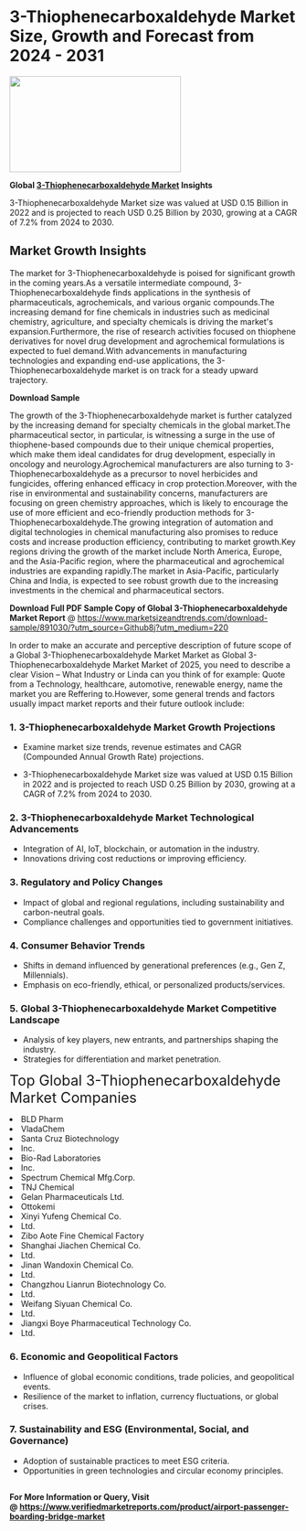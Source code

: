 <H1>3-Thiophenecarboxaldehyde Market Size, Growth and Forecast from 2024 - 2031</H1><img class="aligncenter size-medium wp-image-584254" src="https://thirdeyenews.in/wp-content/uploads/2024/09/Global-Market-Research-300x168.jpeg" alt="" width="300" height="168" /><p><strong>Global&nbsp;<a href="https://www.marketsizeandtrends.com/download-sample/891030/?utm_source=Github8j?utm_medium=220">3-Thiophenecarboxaldehyde Market</a> Insights</strong></p><p>3-Thiophenecarboxaldehyde Market size was valued at USD 0.15 Billion in 2022 and is projected to reach USD 0.25 Billion by 2030, growing at a CAGR of 7.2% from 2024 to 2030.</p><p><h2>Market Growth Insights</h2> The market for 3-Thiophenecarboxaldehyde is poised for significant growth in the coming years.As a versatile intermediate compound, 3-Thiophenecarboxaldehyde finds applications in the synthesis of pharmaceuticals, agrochemicals, and various organic compounds.The increasing demand for fine chemicals in industries such as medicinal chemistry, agriculture, and specialty chemicals is driving the market's expansion.Furthermore, the rise of research activities focused on thiophene derivatives for novel drug development and agrochemical formulations is expected to fuel demand.With advancements in manufacturing technologies and expanding end-use applications, the 3-Thiophenecarboxaldehyde market is on track for a steady upward trajectory.<p><strong>Download Sample</strong></p> The growth of the 3-Thiophenecarboxaldehyde market is further catalyzed by the increasing demand for specialty chemicals in the global market.The pharmaceutical sector, in particular, is witnessing a surge in the use of thiophene-based compounds due to their unique chemical properties, which make them ideal candidates for drug development, especially in oncology and neurology.Agrochemical manufacturers are also turning to 3-Thiophenecarboxaldehyde as a precursor to novel herbicides and fungicides, offering enhanced efficacy in crop protection.Moreover, with the rise in environmental and sustainability concerns, manufacturers are focusing on green chemistry approaches, which is likely to encourage the use of more efficient and eco-friendly production methods for 3-Thiophenecarboxaldehyde.The growing integration of automation and digital technologies in chemical manufacturing also promises to reduce costs and increase production efficiency, contributing to market growth.Key regions driving the growth of the market include North America, Europe, and the Asia-Pacific region, where the pharmaceutical and agrochemical industries are expanding rapidly.The market in Asia-Pacific, particularly China and India, is expected to see robust growth due to the increasing investments in the chemical and pharmaceutical sectors.<p><span class=""><strong>Download Full PDF Sample Copy of Global 3-Thiophenecarboxaldehyde Market Report</strong> @ <a href="https://www.marketsizeandtrends.com/download-sample/891030/?utm_source=Github8j?utm_medium=220" target="_blank">https://www.marketsizeandtrends.com/download-sample/891030/?utm_source=Github8j?utm_medium=220</a></span></p><p>In order to make an accurate and perceptive description of future scope of a Global&nbsp;3-Thiophenecarboxaldehyde Market Market as Global&nbsp;3-Thiophenecarboxaldehyde Market Market of 2025, you need to describe a clear Vision &ndash; What Industry or Linda can you think of for example: Quote from a Technology, healthcare, automotive, renewable energy, name the market you are Reffering to.However, some general trends and factors usually impact market reports and their future outlook include:</p><h3>1.&nbsp;<strong>3-Thiophenecarboxaldehyde Market Growth Projections</strong></h3><ul><li>Examine market size trends, revenue estimates and CAGR (Compounded Annual Growth Rate) projections.</li><li><p>3-Thiophenecarboxaldehyde Market size was valued at USD 0.15 Billion in 2022 and is projected to reach USD 0.25 Billion by 2030, growing at a CAGR of 7.2% from 2024 to 2030.</p></li></ul><h3>2.&nbsp;<strong>3-Thiophenecarboxaldehyde Market Technological Advancements</strong></h3><ul><li>Integration of AI, IoT, blockchain, or automation in the industry.</li><li>Innovations driving cost reductions or improving efficiency.</li></ul><h3>3.&nbsp;<strong>Regulatory and Policy Changes</strong></h3><ul><li>Impact of global and regional regulations, including sustainability and carbon-neutral goals.</li><li>Compliance challenges and opportunities tied to government initiatives.</li></ul><h3>4.&nbsp;<strong>Consumer Behavior Trends</strong></h3><ul><li>Shifts in demand influenced by generational preferences (e.g., Gen Z, Millennials).</li><li>Emphasis on eco-friendly, ethical, or personalized products/services.</li></ul><h3>5.&nbsp;<strong>Global 3-Thiophenecarboxaldehyde Market Competitive Landscape</strong></h3><ul><li>Analysis of key players, new entrants, and partnerships shaping the industry.</li><li>Strategies for differentiation and market penetration.</li></ul><p data-pm-slice="1 1 []"><span style="color: inherit; font-family: inherit; font-size: 25px;">Top Global 3-Thiophenecarboxaldehyde Market Companies</span></p><div class="" data-test-id=""><p><li>BLD Pharm</li><li> VladaChem</li><li> Santa Cruz Biotechnology</li><li> Inc.</li><li> Bio-Rad Laboratories</li><li> Inc.</li><li> Spectrum Chemical Mfg.Corp.</li><li> TNJ Chemical</li><li> Gelan Pharmaceuticals Ltd.</li><li> Ottokemi</li><li> Xinyi Yufeng Chemical Co.</li><li> Ltd.</li><li> Zibo Aote Fine Chemical Factory</li><li> Shanghai Jiachen Chemical Co.</li><li> Ltd.</li><li> Jinan Wandoxin Chemical Co.</li><li> Ltd.</li><li> Changzhou Lianrun Biotechnology Co.</li><li> Ltd.</li><li> Weifang Siyuan Chemical Co.</li><li> Ltd.</li><li> Jiangxi Boye Pharmaceutical Technology Co.</li><li> Ltd.</li></p></div><h3>6.&nbsp;<strong>Economic and Geopolitical Factors</strong></h3><ul><li>Influence of global economic conditions, trade policies, and geopolitical events.</li><li>Resilience of the market to inflation, currency fluctuations, or global crises.</li></ul><h3>7.&nbsp;<strong>Sustainability and ESG (Environmental, Social, and Governance)</strong></h3><ul><li>Adoption of sustainable practices to meet ESG criteria.</li><li>Opportunities in green technologies and circular economy principles.</li></ul><h2><strong style="font-size: 14px;">For More Information or Query, Visit @&nbsp;</strong><a style="background-color: #ffffff; font-size: 14px;" href="https://www.marketsizeandtrends.com/report/3-thiophenecarboxaldehyde-market/" target="_blank">https://www.verifiedmarketreports.com/product/airport-passenger-boarding-bridge-market</a></h2>